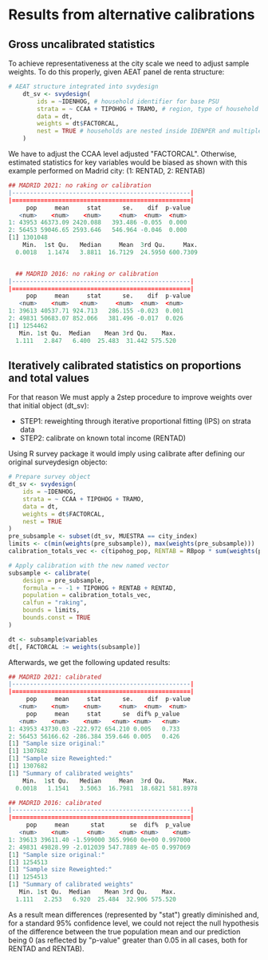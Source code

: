 # Results from alternative calibrations

## Gross uncalibrated statistics

To achieve representativeness at the city scale we need to adjust sample weights. To do this properly, given AEAT panel de renta structure:

```r
# AEAT structure integrated into svydesign
    dt_sv <- svydesign(
        ids = ~IDENHOG, # household identifier for base PSU
        strata = ~ CCAA + TIPOHOG + TRAMO, # region, type of household and income quantile
        data = dt,
        weights = dt$FACTORCAL,
        nest = TRUE # households are nested inside IDENPER and multiple REFCAT
    )
```

We have to adjust the CCAA level adjusted "FACTORCAL". Otherwise, estimated statistics for key variables would be biased as shown with this example performed on Madrid city: (1: RENTAD, 2: RENTAB)

```r
## MADRID 2021: no raking or calibration
|--------------------------------------------------|
|==================================================|
     pop     mean     stat      se.    dif  p-value
   <num>    <num>    <num>     <num>  <num>  <num>
1: 43953 46373.09 2420.088   393.486 -0.055  0.000
2: 56453 59046.65 2593.646   546.964 -0.046  0.000
[1] 1301048
    Min.  1st Qu.   Median     Mean  3rd Qu.     Max.
  0.0018   1.1474   3.8811  16.7129  24.5950 600.7309


  ## MADRID 2016: no raking or calibration
|--------------------------------------------------|
|==================================================|
     pop     mean     stat      se.    dif  p-value
   <num>    <num>   <num>     <num>  <num>  <num>
1: 39613 40537.71 924.713   286.155 -0.023  0.001
2: 49831 50683.07 852.066   381.496 -0.017  0.026
[1] 1254462
   Min. 1st Qu.  Median    Mean 3rd Qu.    Max.
  1.111   2.847   6.400  25.483  31.442 575.520
```


## Iteratively calibrated statistics on proportions and total values

For that reason We must apply a 2step procedure to improve weights over that initial object (dt_sv):

* STEP1: reweighting through iterative proportional fitting (IPS) on strata data
* STEP2: calibrate on known total income (RENTAD)

Using R survey package it would imply using calibrate after defining our original surveydesign objecto:

```r
# Prepare survey object
dt_sv <- svydesign(
    ids = ~IDENHOG,
    strata = ~ CCAA + TIPOHOG + TRAMO,
    data = dt,
    weights = dt$FACTORCAL,
    nest = TRUE
)
pre_subsample <- subset(dt_sv, MUESTRA == city_index)
limits <- c(min(weights(pre_subsample)), max(weights(pre_subsample)))
calibration_totals_vec <- c(tipohog_pop, RENTAB = RBpop * sum(weights(pre_subsample)), RENTAD = RNpop * sum(weights(pre_subsample)))

# Apply calibration with the new named vector
subsample <- calibrate(
    design = pre_subsample,
    formula = ~ -1 + TIPOHOG + RENTAB + RENTAD,
    population = calibration_totals_vec,
    calfun = "raking",
    bounds = limits,
    bounds.const = TRUE
)

dt <- subsample$variables
dt[, FACTORCAL := weights(subsample)]
```
Afterwards, we get the following updated results:

```r
## MADRID 2021: calibrated
|--------------------------------------------------|
|==================================================|
     pop     mean     stat      se.    dif  p-value
   <num>    <num>    <num>     <num>  <num>  <num>
     pop     mean     stat      se  dif% p_value
   <num>    <num>    <num>   <num> <num>   <num>
1: 43953 43730.03 -222.972 654.210 0.005   0.733
2: 56453 56166.62 -286.384 359.646 0.005   0.426
[1] "Sample size original:"
[1] 1307682
[1] "Sample size Reweighted:"
[1] 1307682
[1] "Summary of calibrated weights"
    Min.  1st Qu.   Median     Mean  3rd Qu.     Max.
  0.0018   1.1541   3.5063  16.7981  18.6821 581.8978

## MADRID 2016: calibrated
|--------------------------------------------------|
|==================================================|
     pop     mean      stat       se  dif%  p_value
   <num>    <num>     <num>    <num> <num>    <num>
1: 39613 39611.40 -1.599000 365.9960 0e+00 0.997000
2: 49831 49828.99 -2.012039 547.7889 4e-05 0.997069
[1] "Sample size original:"
[1] 1254513
[1] "Sample size Reweighted:"
[1] 1254513
[1] "Summary of calibrated weights"
   Min. 1st Qu.  Median    Mean 3rd Qu.    Max.
  1.111   2.253   6.920  25.484  32.906 575.520
```

As a result mean differences (represented by "stat") greatly diminished and, for a standard 95% confidence level, we could not reject the null hypothesis of the difference between the true population mean and our prediction being 0 (as reflected by "p-value" greater than 0.05 in all cases, both for RENTAD and RENTAB).